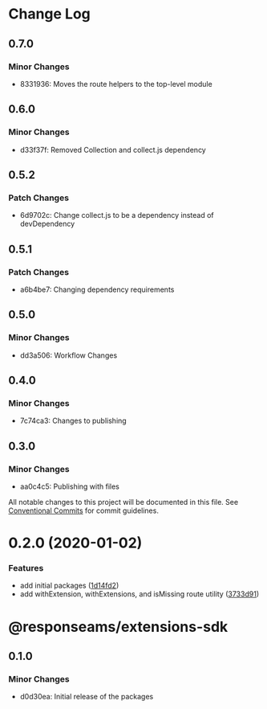 # Change Log

## 0.7.0

### Minor Changes

- 8331936: Moves the route helpers to the top-level module

## 0.6.0

### Minor Changes

- d33f37f: Removed Collection and collect.js dependency

## 0.5.2

### Patch Changes

- 6d9702c: Change collect.js to be a dependency instead of devDependency

## 0.5.1

### Patch Changes

- a6b4be7: Changing dependency requirements

## 0.5.0

### Minor Changes

- dd3a506: Workflow Changes

## 0.4.0

### Minor Changes

- 7c74ca3: Changes to publishing

## 0.3.0

### Minor Changes

- aa0c4c5: Publishing with files

All notable changes to this project will be documented in this file.
See [Conventional Commits](https://conventionalcommits.org) for commit guidelines.

# 0.2.0 (2020-01-02)

### Features

- add initial packages ([1d14fd2](https://github.com/plunkettscott/app-common/commit/1d14fd28c08cb90d50663d5682298690699ab612))
- add withExtension, withExtensions, and isMissing route utility ([3733d91](https://github.com/plunkettscott/app-common/commit/3733d91b5848796e50984f32719f721eb1a3b1f5))

# @responseams/extensions-sdk

## 0.1.0

### Minor Changes

- d0d30ea: Initial release of the packages
